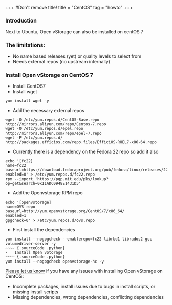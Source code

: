 +++
#Don't remove title!
title = "CentOS"
tag = "howto"
+++

### Introduction
Next to Ubuntu, Open vStorage can also be installed on centOS 7

### The limitations:
- No name based releases (yet) or quality levels to select from
- Needs external repos (no upstream internally)

### Install Open vStorage on CentOS 7
-   Install CentOS7
-   Install wget
~~~~ {.sourceCode .python}
yum install wget -y
~~~~
-   Add the necessary external repos
~~~~ {.sourceCode .python}
wget -O /etc/yum.repos.d/CentOS-Base.repo http://mirrors.aliyun.com/repo/Centos-7.repo
wget -O /etc/yum.repos.d/epel.repo http://mirrors.aliyun.com/repo/epel-7.repo
wget -P /etc/yum.repos.d/ http://packages.efficios.com/repo.files/EfficiOS-RHEL7-x86-64.repo
~~~~
-   Currently there is a dependency on the Fedora 22 repo so add it also
~~~~ {.sourceCode .python}
echo '[fc22]
name=fc22
baseurl=https://download.fedoraproject.org/pub/fedora/linux/releases/22/Everything/x86_64/os
enabled=0' > /etc/yum.repos.d/fc22.repo
rpm --import 'https://pgp.mit.edu/pks/lookup?op=get&search=0x11ADC0948E1431D5'
~~~~
-   Add the Openvstorage RPM repo
~~~~ {.sourceCode .python}
echo '[openvstorage]
name=OVS repo
baseurl=http://yum.openvstorage.org/CentOS/7/x86_64/
enabled=1
gpgcheck=0' > /etc/yum.repos.d/ovs.repo
~~~~
-   First install the dependencies
~~~~ {.sourceCode .python}
yum install --nogpgcheck --enablerepo=fc22 librbd1 librados2 gcc volumedriver-server -y
~~~~ {.sourceCode .python}
-   Install Open vStorage
~~~~ {.sourceCode .python}
yum install --nogpgcheck openvstorage-hc -y
~~~~


[Please let us know](https://groups.google.com/forum/#!forum/open-vstorage) if you have any issues with installing Open vStorage on CentOS :
-   Incomplete packages, install issues due to bugs in install scripts, or missing install scripts
-   Missing dependencies, wrong dependencies, conflicting dependencies
